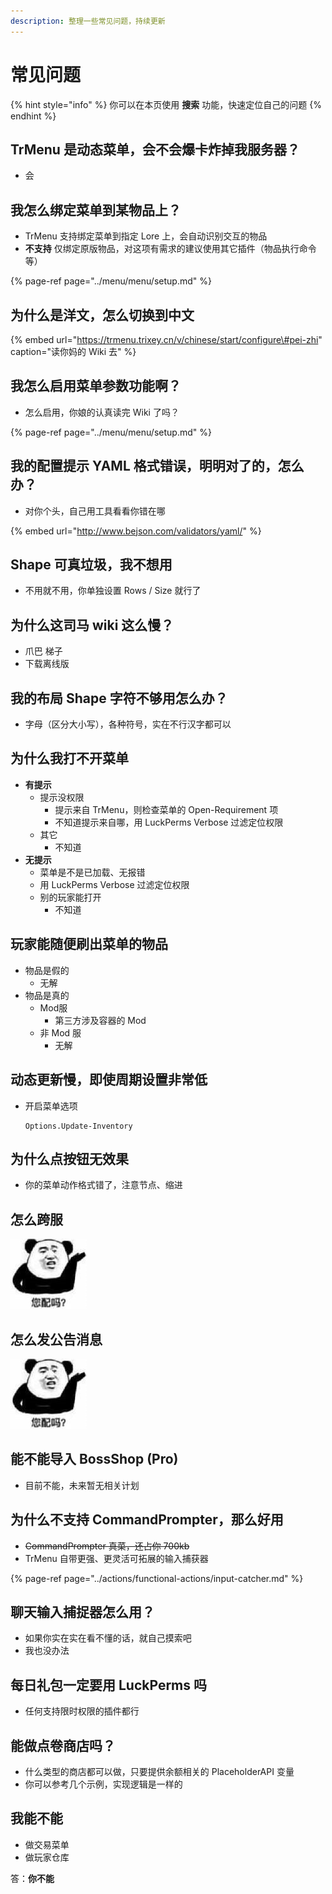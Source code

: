 ```yaml
---
description: 整理一些常见问题，持续更新
---
```


# 常见问题

{% hint style="info" %}
你可以在本页使用 **搜索** 功能，快速定位自己的问题
{% endhint %}

## TrMenu 是动态菜单，会不会爆卡炸掉我服务器？

* 会

## 我怎么绑定菜单到某物品上？

* TrMenu 支持绑定菜单到指定 Lore 上，会自动识别交互的物品
* **不支持** 仅绑定原版物品，对这项有需求的建议使用其它插件（物品执行命令等）

{% page-ref page="../menu/menu/setup.md" %}

## 为什么是洋文，怎么切换到中文

{% embed url="https://trmenu.trixey.cn/v/chinese/start/configure\#pei-zhi" caption="读你妈的 Wiki 去" %}

## 我怎么启用菜单参数功能啊？

* 怎么启用，你娘的认真读完 Wiki 了吗？

{% page-ref page="../menu/menu/setup.md" %}

## 我的配置提示 YAML 格式错误，明明对了的，怎么办？

* 对你个头，自己用工具看看你错在哪

{% embed url="http://www.bejson.com/validators/yaml/" %}

## Shape 可真垃圾，我不想用

* 不用就不用，你单独设置 Rows / Size 就行了

## 为什么这司马 wiki 这么慢？

* 爪巴 梯子
* 下载离线版

## 我的布局 Shape 字符不够用怎么办？

* 字母（区分大小写），各种符号，实在不行汉字都可以

## 为什么我打不开菜单

* **有提示**
  * 提示没权限
    * 提示来自 TrMenu，则检查菜单的 Open-Requirement 项
    * 不知道提示来自哪，用 LuckPerms Verbose 过滤定位权限
  * 其它
    * 不知道
* **无提示**
  * 菜单是不是已加载、无报错
  * 用 LuckPerms Verbose 过滤定位权限
  * 别的玩家能打开
    * 不知道

## 玩家能随便刷出菜单的物品

* 物品是假的
  * 无解
* 物品是真的
  * Mod服
    * 第三方涉及容器的 Mod
  * 非 Mod 服
    * 无解

## 动态更新慢，即使周期设置非常低

* 开启菜单选项 

  ```text
  Options.Update-Inventory
  ```

## 为什么点按钮无效果

* 你的菜单动作格式错了，注意节点、缩进

## 怎么跨服

![n&#xED;n p&#xE8;i ma](../.gitbook/assets/npm.jpg)

## 怎么发公告消息

![n&#xED;n p&#xE8;i ma](../.gitbook/assets/npm.jpg)

## 能不能导入 BossShop \(Pro\)

* 目前不能，未来暂无相关计划

## 为什么不支持 CommandPrompter，那么好用

* ~~CommandPrompter 真菜，还占你 700kb~~
* TrMenu 自带更强、更灵活可拓展的输入捕获器

{% page-ref page="../actions/functional-actions/input-catcher.md" %}

## 聊天输入捕捉器怎么用？

* 如果你实在实在看不懂的话，就自己摸索吧
* 我也没办法

## 每日礼包一定要用 LuckPerms 吗

* 任何支持限时权限的插件都行

## 能做点卷商店吗？

* 什么类型的商店都可以做，只要提供余额相关的 PlaceholderAPI 变量
* 你可以参考几个示例，实现逻辑是一样的

## 我能不能

* 做交易菜单
* 做玩家仓库

答：**你不能**

